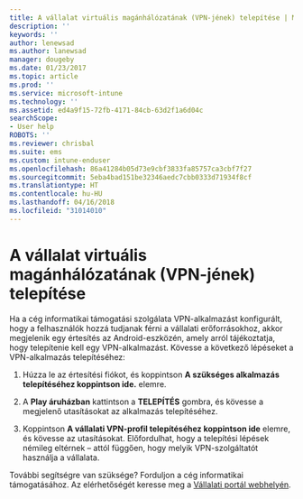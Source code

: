 ```yaml
---
title: A vállalat virtuális magánhálózatának (VPN-jének) telepítése | Microsoft Docs
description: ''
keywords: ''
author: lenewsad
ms.author: lanewsad
manager: dougeby
ms.date: 01/23/2017
ms.topic: article
ms.prod: ''
ms.service: microsoft-intune
ms.technology: ''
ms.assetid: ed4a9f15-72fb-4171-84cb-63d2f1a6d04c
searchScope:
- User help
ROBOTS: ''
ms.reviewer: chrisbal
ms.suite: ems
ms.custom: intune-enduser
ms.openlocfilehash: 86a41284b05d73e9cbf3833fa85757ca3cbf7f27
ms.sourcegitcommit: 5eba4bad151be32346aedc7cbb0333d71934f8cf
ms.translationtype: HT
ms.contentlocale: hu-HU
ms.lasthandoff: 04/16/2018
ms.locfileid: "31014010"
---
```

# <a name="how-to-install-your-companys-virtual-private-network-vpn"></a>A vállalat virtuális magánhálózatának (VPN-jének) telepítése

Ha a cég informatikai támogatási szolgálata VPN-alkalmazást konfigurált, hogy a felhasználók hozzá tudjanak férni a vállalati erőforrásokhoz, akkor megjelenik egy értesítés az Android-eszközén, amely arról tájékoztatja, hogy telepítenie kell egy VPN-alkalmazást. Kövesse a következő lépéseket a VPN-alkalmazás telepítéséhez:

1.  Húzza le az értesítési fiókot, és koppintson **A szükséges alkalmazás telepítéséhez koppintson ide.** elemre.

2.  A **Play áruházban** kattintson a **TELEPÍTÉS** gombra, és kövesse a megjelenő utasításokat az alkalmazás telepítéséhez.

3.  Koppintson **A vállalati VPN-profil telepítéséhez koppintson ide** elemre, és kövesse az utasításokat. Előfordulhat, hogy a telepítési lépések némileg eltérnek – attól függően, hogy melyik VPN-szolgáltatót használja a vállalata.


További segítségre van szüksége? Forduljon a cég informatikai támogatásához. Az elérhetőségét keresse meg a [Vállalati portál webhelyén](https://portal.manage.microsoft.com#HelpDeskDialog).
